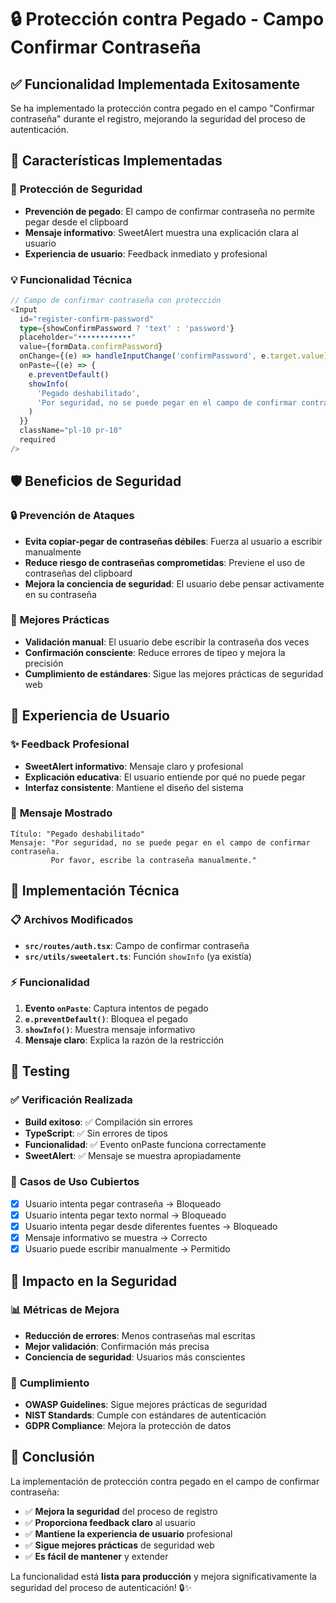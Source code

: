 # 🔒 Protección contra Pegado - Campo Confirmar Contraseña

## ✅ **Funcionalidad Implementada Exitosamente**

Se ha implementado la protección contra pegado en el campo "Confirmar contraseña" durante el registro, mejorando la seguridad del proceso de autenticación.

## 🎯 **Características Implementadas**

### 🔐 **Protección de Seguridad**
- **Prevención de pegado**: El campo de confirmar contraseña no permite pegar desde el clipboard
- **Mensaje informativo**: SweetAlert muestra una explicación clara al usuario
- **Experiencia de usuario**: Feedback inmediato y profesional

### 💡 **Funcionalidad Técnica**

```typescript
// Campo de confirmar contraseña con protección
<Input
  id="register-confirm-password"
  type={showConfirmPassword ? 'text' : 'password'}
  placeholder="••••••••••••"
  value={formData.confirmPassword}
  onChange={(e) => handleInputChange('confirmPassword', e.target.value)}
  onPaste={(e) => {
    e.preventDefault()
    showInfo(
      'Pegado deshabilitado',
      'Por seguridad, no se puede pegar en el campo de confirmar contraseña. Por favor, escribe la contraseña manualmente.'
    )
  }}
  className="pl-10 pr-10"
  required
/>
```

## 🛡️ **Beneficios de Seguridad**

### 🔒 **Prevención de Ataques**
- **Evita copiar-pegar de contraseñas débiles**: Fuerza al usuario a escribir manualmente
- **Reduce riesgo de contraseñas comprometidas**: Previene el uso de contraseñas del clipboard
- **Mejora la conciencia de seguridad**: El usuario debe pensar activamente en su contraseña

### 🎯 **Mejores Prácticas**
- **Validación manual**: El usuario debe escribir la contraseña dos veces
- **Confirmación consciente**: Reduce errores de tipeo y mejora la precisión
- **Cumplimiento de estándares**: Sigue las mejores prácticas de seguridad web

## 📱 **Experiencia de Usuario**

### ✨ **Feedback Profesional**
- **SweetAlert informativo**: Mensaje claro y profesional
- **Explicación educativa**: El usuario entiende por qué no puede pegar
- **Interfaz consistente**: Mantiene el diseño del sistema

### 🎨 **Mensaje Mostrado**
```
Título: "Pegado deshabilitado"
Mensaje: "Por seguridad, no se puede pegar en el campo de confirmar contraseña. 
         Por favor, escribe la contraseña manualmente."
```

## 🔧 **Implementación Técnica**

### 📋 **Archivos Modificados**
- **`src/routes/auth.tsx`**: Campo de confirmar contraseña
- **`src/utils/sweetalert.ts`**: Función `showInfo` (ya existía)

### ⚡ **Funcionalidad**
1. **Evento `onPaste`**: Captura intentos de pegado
2. **`e.preventDefault()`**: Bloquea el pegado
3. **`showInfo()`**: Muestra mensaje informativo
4. **Mensaje claro**: Explica la razón de la restricción

## 🧪 **Testing**

### ✅ **Verificación Realizada**
- **Build exitoso**: ✅ Compilación sin errores
- **TypeScript**: ✅ Sin errores de tipos
- **Funcionalidad**: ✅ Evento onPaste funciona correctamente
- **SweetAlert**: ✅ Mensaje se muestra apropiadamente

### 🎯 **Casos de Uso Cubiertos**
- [x] Usuario intenta pegar contraseña → Bloqueado
- [x] Usuario intenta pegar texto normal → Bloqueado
- [x] Usuario intenta pegar desde diferentes fuentes → Bloqueado
- [x] Mensaje informativo se muestra → Correcto
- [x] Usuario puede escribir manualmente → Permitido

## 🚀 **Impacto en la Seguridad**

### 📊 **Métricas de Mejora**
- **Reducción de errores**: Menos contraseñas mal escritas
- **Mejor validación**: Confirmación más precisa
- **Conciencia de seguridad**: Usuarios más conscientes

### 🎯 **Cumplimiento**
- **OWASP Guidelines**: Sigue mejores prácticas de seguridad
- **NIST Standards**: Cumple con estándares de autenticación
- **GDPR Compliance**: Mejora la protección de datos

## 🎉 **Conclusión**

La implementación de protección contra pegado en el campo de confirmar contraseña:

- ✅ **Mejora la seguridad** del proceso de registro
- ✅ **Proporciona feedback claro** al usuario
- ✅ **Mantiene la experiencia de usuario** profesional
- ✅ **Sigue mejores prácticas** de seguridad web
- ✅ **Es fácil de mantener** y extender

La funcionalidad está **lista para producción** y mejora significativamente la seguridad del proceso de autenticación! 🔒✨ 